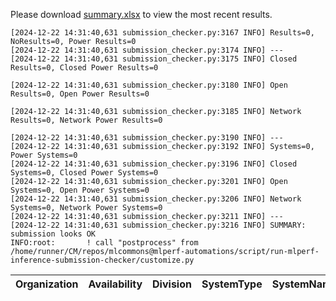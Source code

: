 Please download [summary.xlsx](summary.xlsx) to view the most recent results. 
 ```
[2024-12-22 14:31:40,631 submission_checker.py:3167 INFO] Results=0, NoResults=0, Power Results=0
[2024-12-22 14:31:40,631 submission_checker.py:3174 INFO] ---
[2024-12-22 14:31:40,631 submission_checker.py:3175 INFO] Closed Results=0, Closed Power Results=0

[2024-12-22 14:31:40,631 submission_checker.py:3180 INFO] Open Results=0, Open Power Results=0

[2024-12-22 14:31:40,631 submission_checker.py:3185 INFO] Network Results=0, Network Power Results=0

[2024-12-22 14:31:40,631 submission_checker.py:3190 INFO] ---
[2024-12-22 14:31:40,631 submission_checker.py:3192 INFO] Systems=0, Power Systems=0
[2024-12-22 14:31:40,631 submission_checker.py:3196 INFO] Closed Systems=0, Closed Power Systems=0
[2024-12-22 14:31:40,631 submission_checker.py:3201 INFO] Open Systems=0, Open Power Systems=0
[2024-12-22 14:31:40,631 submission_checker.py:3206 INFO] Network Systems=0, Network Power Systems=0
[2024-12-22 14:31:40,631 submission_checker.py:3211 INFO] ---
[2024-12-22 14:31:40,631 submission_checker.py:3216 INFO] SUMMARY: submission looks OK
INFO:root:       ! call "postprocess" from /home/runner/CM/repos/mlcommons@mlperf-automations/script/run-mlperf-inference-submission-checker/customize.py

```

| Organization   | Availability   | Division   | SystemType   | SystemName   | Platform   | Model   | MlperfModel   | Scenario   | Result   | Accuracy   | number_of_nodes   | host_processor_model_name   | host_processors_per_node   | host_processor_core_count   | accelerator_model_name   | accelerators_per_node   | Location   | framework   | operating_system   | notes   | compliance   | errors   | version   | inferred   | has_power   | Units   | weight_data_types   |
|----------------|----------------|------------|--------------|--------------|------------|---------|---------------|------------|----------|------------|-------------------|-----------------------------|----------------------------|-----------------------------|--------------------------|-------------------------|------------|-------------|--------------------|---------|--------------|----------|-----------|------------|-------------|---------|---------------------|